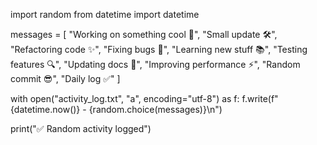 import random
from datetime import datetime

messages = [
    "Working on something cool 🚀",
    "Small update 🛠",
    "Refactoring code ✨",
    "Fixing bugs 🐛",
    "Learning new stuff 📚",
    "Testing features 🔍",
    "Updating docs 📄",
    "Improving performance ⚡",
    "Random commit 😎",
    "Daily log ✅"
]

with open("activity_log.txt", "a", encoding="utf-8") as f:
    f.write(f"{datetime.now()} - {random.choice(messages)}\n")

print("✅ Random activity logged")

